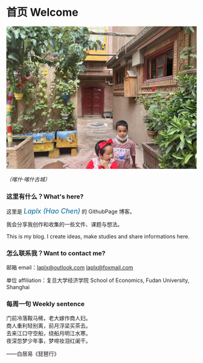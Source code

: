 # 首页 Welcome

![](./introg.jpg)

*（喀什·喀什古城）*

### 这里有什么？What's here?

这里是 <font size=4 color=#006699><i>Laplx (Hao Chen)</i></font> 的 GithubPage 博客。

我会分享我创作和收集的一些文件、课题与想法。

This is my blog. I create ideas, make studies and share informations here.

### 怎么联系我？Want to contact me?

邮箱 email：laplx@outlook.com  laplx@foxmail.com

单位 affiliation：复旦大学经济学院 School of Economics, Fudan University, Shanghai

### 每周一句  Weekly sentence

门前冷落鞍马稀，老大嫁作商人妇。<br/>
商人重利轻别离，前月浮梁买茶去。<br/>
去来江口守空船，绕船月明江水寒。<br/>
夜深忽梦少年事，梦啼妆泪红阑干。

——白居易《琵琶行》
